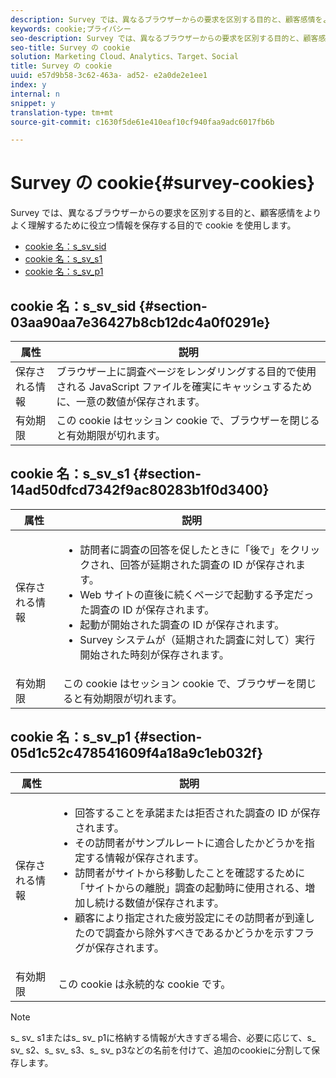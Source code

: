 ```yaml
---
description: Survey では、異なるブラウザーからの要求を区別する目的と、顧客感情をよりよく理解するために役立つ情報を保存する目的で cookie を使用します。
keywords: cookie;プライバシー
seo-description: Survey では、異なるブラウザーからの要求を区別する目的と、顧客感情をよりよく理解するために役立つ情報を保存する目的で cookie を使用します。
seo-title: Survey の cookie
solution: Marketing Cloud、Analytics、Target、Social
title: Survey の cookie
uuid: e57d9b58-3c62-463a- ad52- e2a0de2e1ee1
index: y
internal: n
snippet: y
translation-type: tm+mt
source-git-commit: c1630f5de61e410eaf10cf940faa9adc6017fb6b

---
```



# Survey の cookie{#survey-cookies}

Survey では、異なるブラウザーからの要求を区別する目的と、顧客感情をよりよく理解するために役立つ情報を保存する目的で cookie を使用します。

* [cookie 名：s_sv_sid](../cookies-overview/cookies-survey.md#section-03aa90aa7e36427b8cb12dc4a0f0291e)
* [cookie 名：s_sv_s1](../cookies-overview/cookies-survey.md#section-14ad50dfcd7342f9ac80283b1f0d3400)
* [cookie 名：s_sv_p1](../cookies-overview/cookies-survey.md#section-05d1c52c478541609f4a18a9c1eb032f)

## cookie 名：s_sv_sid {#section-03aa90aa7e36427b8cb12dc4a0f0291e}

| 属性 | 説明 |
|---|---|
| 保存される情報 | ブラウザー上に調査ページをレンダリングする目的で使用される JavaScript ファイルを確実にキャッシュするために、一意の数値が保存されます。 |
| 有効期限 | この cookie はセッション cookie で、ブラウザーを閉じると有効期限が切れます。 |

## cookie 名：s_sv_s1 {#section-14ad50dfcd7342f9ac80283b1f0d3400}

<table id="table_6835D64C5D464A049F576621F2BE3FAD"> 
 <thead> 
  <tr> 
   <th colname="col1" class="entry"> 属性 </th> 
   <th colname="col2" class="entry"> 説明 </th> 
  </tr> 
 </thead>
 <tbody> 
  <tr> 
   <td colname="col1"> 保存される情報 </td> 
   <td colname="col2"> <p> 
     <ul id="ul_350369AFBEFF49938026D7D25D012A88"> 
      <li id="li_EA3D03382BFA474B802D1EE2054FABDB">訪問者に調査の回答を促したときに「後で」をクリックされ、回答が延期された調査の ID が保存されます。 </li> 
      <li id="li_6111E8D568D64D7CBFB906046134025C"> Web サイトの直後に続くページで起動する予定だった調査の ID が保存されます。 </li> 
      <li id="li_A16519F487654435B50577DA08654E70">起動が開始された調査の ID が保存されます。 </li> 
      <li id="li_8322C91846AB4A65B277C435D61660BF">Survey システムが（延期された調査に対して）実行開始された時刻が保存されます。 </li> 
     </ul> </p> </td> 
  </tr> 
  <tr> 
   <td colname="col1"> 有効期限 </td> 
   <td colname="col2"> この cookie はセッション cookie で、ブラウザーを閉じると有効期限が切れます。 </td> 
  </tr> 
 </tbody> 
</table>

## cookie 名：s_sv_p1 {#section-05d1c52c478541609f4a18a9c1eb032f}

<table id="table_8F6CC83D32D54BEE99884318AD126C98"> 
 <thead> 
  <tr> 
   <th colname="col1" class="entry"> 属性 </th> 
   <th colname="col2" class="entry"> 説明 </th> 
  </tr> 
 </thead>
 <tbody> 
  <tr> 
   <td colname="col1"> 保存される情報 </td> 
   <td colname="col2"> <p> 
     <ul id="ul_A2717AD89DA540468963E9E7FBD382D5"> 
      <li id="li_21B0165911C74BA796111E9C93142B95">回答することを承諾または拒否された調査の ID が保存されます。 </li> 
      <li id="li_DD966285CAE7438C9E43AFC4E91569F8">その訪問者がサンプルレートに適合したかどうかを指定する情報が保存されます。 </li> 
      <li id="li_27BD16FE78BC46C3846BFFE4DF65BCB3">訪問者がサイトから移動したことを確認するために「サイトからの離脱」調査の起動時に使用される、増加し続ける数値が保存されます。 </li> 
      <li id="li_0C9FF8939615407BB9A0DB24C7C31CE6">顧客により指定された疲労設定にその訪問者が到達したので調査から除外すべきであるかどうかを示すフラグが保存されます。 </li> 
     </ul> </p> </td> 
  </tr> 
  <tr> 
   <td colname="col1"> 有効期限 </td> 
   <td colname="col2"> この cookie は永続的な cookie です。 </td> 
  </tr> 
 </tbody> 
</table>

<a id="section_488AFFB899004968A2479B2423E6EEB7"></a>

>[!NOTE]
>
>s_ sv_ s1またはs_ sv_ p1に格納する情報が大きすぎる場合、必要に応じて、s_ sv_ s2、s_ sv_ s3、s_ sv_ p3などの名前を付けて、追加のcookieに分割して保存します。

